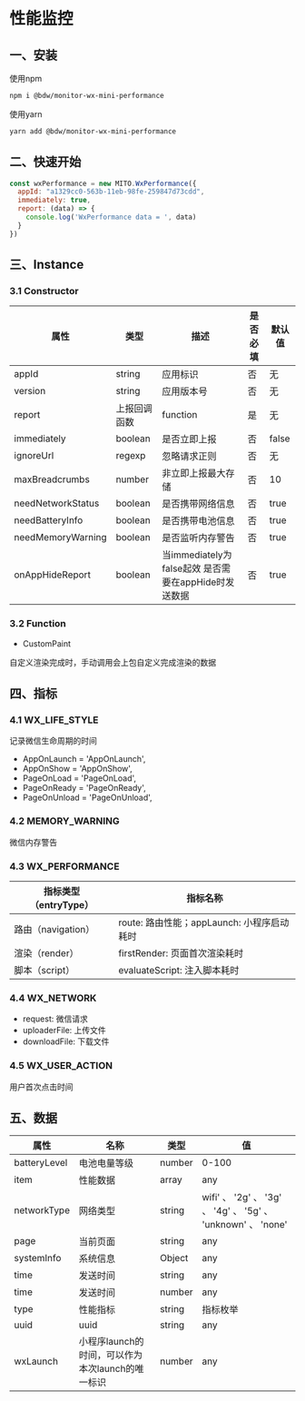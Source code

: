 # 性能监控

## 一、安装

使用npm

```bash
npm i @bdw/monitor-wx-mini-performance
```

使用yarn

```bash
yarn add @bdw/monitor-wx-mini-performance
```

## 二、快速开始

```js
const wxPerformance = new MITO.WxPerformance({
  appId: "a1329cc0-563b-11eb-98fe-259847d73cdd",
  immediately: true,
  report: (data) => {
    console.log('WxPerformance data = ', data)
  }
})
```

## 三、Instance

### 3.1 Constructor

  属性|类型|描述|是否必填|默认值
  |---|---|---|---|---|
  appId|string|应用标识|否|无
  version|string|应用版本号|否|无
  report|上报回调函数|function|是|无
  immediately|boolean|是否立即上报|否|false
  ignoreUrl|regexp|忽略请求正则|否|无
  maxBreadcrumbs|number|非立即上报最大存储|否|10
  needNetworkStatus|boolean|是否携带网络信息|否|true
  needBatteryInfo|boolean|是否携带电池信息|否|true
  needMemoryWarning|boolean|是否监听内存警告|否|true
  onAppHideReport|boolean|当immediately为false起效 是否需要在appHide时发送数据|否|true

### 3.2 Function

- CustomPaint

自定义渲染完成时，手动调用会上包自定义完成渲染的数据

## 四、指标

### 4.1 WX_LIFE_STYLE

记录微信生命周期的时间

- AppOnLaunch = 'AppOnLaunch',
- AppOnShow = 'AppOnShow',
- PageOnLoad = 'PageOnLoad',
- PageOnReady = 'PageOnReady',
- PageOnUnload = 'PageOnUnload',

### 4.2 MEMORY_WARNING

微信内存警告

### 4.3 WX_PERFORMANCE

指标类型（entryType）| 指标名称
|---|---|
路由（navigation）| route: 路由性能；appLaunch: 小程序启动耗时
渲染（render）| firstRender: 页面首次渲染耗时
脚本（script）| evaluateScript: 注入脚本耗时

### 4.4 WX_NETWORK

- request: 微信请求
- uploaderFile: 上传文件
- downloadFile: 下载文件

### 4.5 WX_USER_ACTION

用户首次点击时间

## 五、数据

属性 | 名称 | 类型 | 值
|---|---|---|---|
batteryLevel | 电池电量等级 | number | 0-100
item | 性能数据 | array | any
networkType | 网络类型 | string | wifi' 、 '2g' 、 '3g' 、 '4g' 、 '5g' 、 'unknown' 、 'none'
page | 当前页面 | string | any
systemInfo | 系统信息 | Object | any
time | 发送时间 | string | any
time | 发送时间 | number | any
type | 性能指标 | string | 指标枚举
uuid | uuid | string | any
wxLaunch| 小程序launch的时间，可以作为本次launch的唯一标识 | number | any
